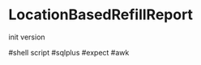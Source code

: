 LocationBasedRefillReport
=========================

init version

#shell script #sqlplus #expect #awk
